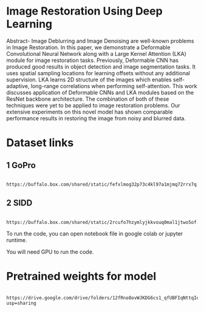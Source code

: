 # Image Restoration Using Deep Learning
Abstract- Image Deblurring and Image Denoising are well-known problems in Image Restoration. In this paper, we demonstrate a Deformable Convolutional Neural Network along with a Large Kernel Attention (LKA) module for image restoration tasks. Previously, Deformable CNN has produced good results in object detection and image segmentation tasks. It uses spatial sampling locations for learning offsets without any additional supervision. LKA learns 2D structure of the images which enables self-adaptive, long-range correlations when performing self-attention. This work discusses application of Deformable CNNs and LKA modules based on the ResNet backbone architecture. The combination of both of these techniques were yet to be applied to image restoration problems. Our extensive experiments on this novel model has shown comparable performance results in restoring the image from noisy and blurred data.

# Dataset links
## 1 GoPro

        https://buffalo.box.com/shared/static/fefxlmog32p73c4kl97a1mjmq72rrx7q.zip

## 2 SIDD

        https://buffalo.box.com/shared/static/2rcufo7hzymlyjkkvouq0mal1jtwo5of.zip


To run the code, you can open notebook file in google colab or jupyter runtime.

You will need GPU to run the code.


# Pretrained weights for model

        https://drive.google.com/drive/folders/12fRno8ovWJKDG6cs1_qfUBFIqNttqIeC?usp=sharing
